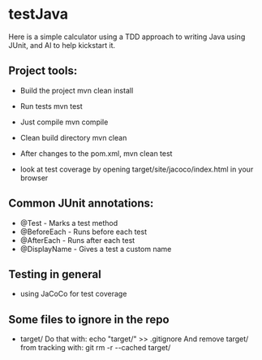 # testJava
Here is a simple calculator using a TDD approach to writing Java using JUnit, and AI to help kickstart it.

## Project tools:
* Build the project
mvn clean install

* Run tests
mvn test

* Just compile
mvn compile

* Clean build directory
mvn clean

* After changes to the pom.xml,
mvn clean test

* look at test coverage by opening target/site/jacoco/index.html in your browser

## Common JUnit annotations:
* @Test - Marks a test method
* @BeforeEach - Runs before each test
* @AfterEach - Runs after each test
* @DisplayName - Gives a test a custom name

## Testing in general
* using JaCoCo for test coverage

## Some files to ignore in the repo
* target/
Do that with: echo "target/" >> .gitignore
And remove target/ from tracking with: git rm -r --cached target/



